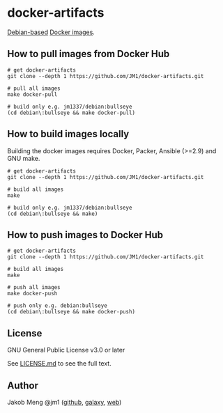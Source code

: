 # docker-artifacts

[Debian-based](https://www.debian.org/) [Docker images](https://hub.docker.com/r/jm1337/).

## How to pull images from Docker Hub

```
# get docker-artifacts
git clone --depth 1 https://github.com/JM1/docker-artifacts.git

# pull all images
make docker-pull

# build only e.g. jm1337/debian:bullseye
(cd debian\:bullseye && make docker-pull)
```

## How to build images locally

Building the docker images requires Docker, Packer, Ansible (>=2.9) and GNU make.

```
# get docker-artifacts
git clone --depth 1 https://github.com/JM1/docker-artifacts.git

# build all images
make

# build only e.g. jm1337/debian:bullseye
(cd debian\:bullseye && make)
```

## How to push images to Docker Hub

```
# get docker-artifacts
git clone --depth 1 https://github.com/JM1/docker-artifacts.git

# build all images
make

# push all images
make docker-push

# push only e.g. debian:bullseye
(cd debian\:bullseye && make docker-push)
```

## License

GNU General Public License v3.0 or later

See [LICENSE.md](LICENSE.md) to see the full text.

## Author

Jakob Meng
@jm1 ([github](https://github.com/jm1), [galaxy](https://galaxy.ansible.com/jm1), [web](http://www.jakobmeng.de))

